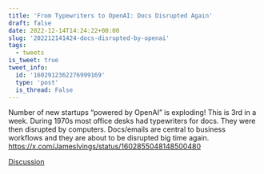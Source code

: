 ```yaml
---
title: 'From Typewriters to OpenAI: Docs Disrupted Again'
draft: false
date: 2022-12-14T14:24:22+00:00
slug: '202212141424-docs-disrupted-by-openai'
tags:
  - tweets
is_tweet: true
tweet_info:
  id: '1602912362276999169'
  type: 'post'
  is_thread: False
---
```




Number of new startups “powered by OpenAI” is exploding! This is 3rd in a week. During 1970s most office desks had typewriters for docs. They were then disrupted by computers. Docs/emails are central to business workflows and they are about to be disrupted big time again. <https://x.com/JamesIvings/status/1602855048148500480>

[Discussion](https://x.com/sytelus/status/1602912362276999169)
